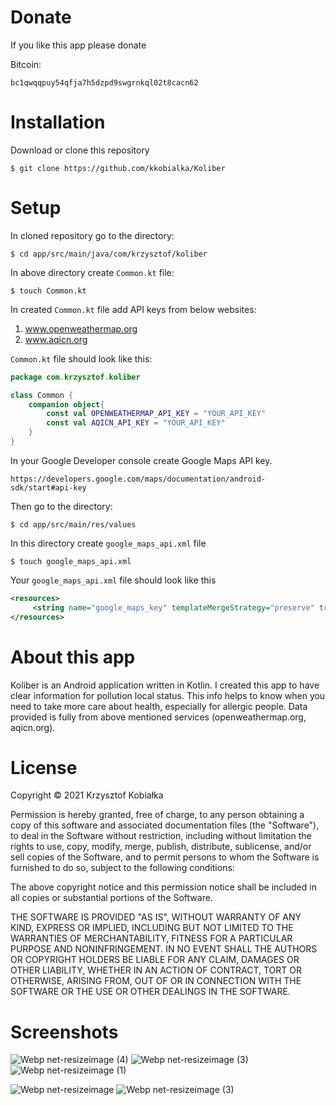 # Donate

If you like this app please donate

Bitcoin:

```
bc1qwqqpuy54qfja7h5dzpd9swgrnkql02t8cacn62
```

# Installation

Download or clone this repository

```
$ git clone https://github.com/kkobialka/Koliber
```

# Setup

In cloned repository go to the directory:

```
$ cd app/src/main/java/com/krzysztof/koliber
```

In above directory create `Common.kt` file:

```
$ touch Common.kt
```

In created `Common.kt` file add API keys from below websites:

1. www.openweathermap.org
2. www.aqicn.org

`Common.kt` file should look like this:

```kotlin
package com.krzysztof.koliber

class Common {
    companion object{
        const val OPENWEATHERMAP_API_KEY = "YOUR_API_KEY"
        const val AQICN_API_KEY = "YOUR_API_KEY"
    }
}
```

In your Google Developer console create Google Maps API key. 

```
https://developers.google.com/maps/documentation/android-sdk/start#api-key
```

Then go to the directory:

```
$ cd app/src/main/res/values
```

In this directory create `google_maps_api.xml` file

```
$ touch google_maps_api.xml
```

Your `google_maps_api.xml` file should look like this


```xml
<resources>
     <string name="google_maps_key" templateMergeStrategy="preserve" translatable="false">Your_API_key</string>
</resources>
```

# About this app

Koliber is an Android application written in Kotlin. I created this app to have clear information for pollution local status. This info helps to know when you need to take more care about health, especially for allergic people.
Data provided is fully from above mentioned services (openweathermap.org, aqicn.org).

# License 

Copyright © 2021 Krzysztof Kobiałka 

Permission is hereby granted, free of charge, to any person obtaining a copy of this software and associated documentation files (the "Software"), to deal in the Software without restriction, including without limitation the rights to use, copy, modify, merge, publish, distribute, sublicense, and/or sell copies of the Software, and to permit persons to whom the Software is furnished to do so, subject to the following conditions:

The above copyright notice and this permission notice shall be included in all copies or substantial portions of the Software.

THE SOFTWARE IS PROVIDED "AS IS", WITHOUT WARRANTY OF ANY KIND, EXPRESS OR IMPLIED, INCLUDING BUT NOT LIMITED TO THE WARRANTIES OF MERCHANTABILITY, FITNESS FOR A PARTICULAR PURPOSE AND NONINFRINGEMENT. IN NO EVENT SHALL THE AUTHORS OR COPYRIGHT HOLDERS BE LIABLE FOR ANY CLAIM, DAMAGES OR OTHER LIABILITY, WHETHER IN AN ACTION OF CONTRACT, TORT OR OTHERWISE, ARISING FROM, OUT OF OR IN CONNECTION WITH THE SOFTWARE OR THE USE OR OTHER DEALINGS IN THE SOFTWARE.

# Screenshots

![Webp net-resizeimage (4)](https://user-images.githubusercontent.com/43904702/128624276-bbaef5d6-01a0-4fbb-8001-14fc97933c5c.png) ![Webp net-resizeimage (3)](https://user-images.githubusercontent.com/43904702/128624286-aaad4a50-3f6f-4851-ac67-612cacfbf7db.png) ![Webp net-resizeimage (1)](https://user-images.githubusercontent.com/43904702/128624288-3c2f5d12-05b8-4b71-ae67-ac79cca78e1e.png)

![Webp net-resizeimage](https://user-images.githubusercontent.com/43904702/128624289-d6dea7f4-c2cd-4a39-8405-36030d227992.png) ![Webp net-resizeimage (3)](https://user-images.githubusercontent.com/43904702/128624377-55becfd6-97ae-4efa-b812-27316ecd27cc.png)
